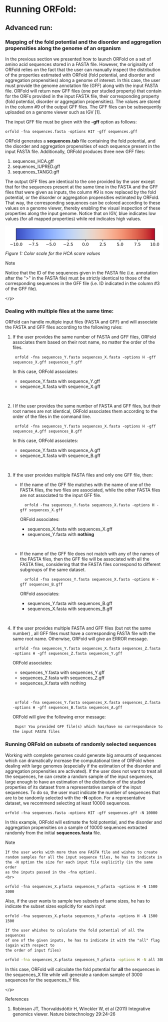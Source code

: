 # Running ORFold:

## Advanced run:

### Mapping of the fold potential and the disorder and aggregation propensities along the genome of an organism

In the previous section we presented how to launch ORFold on a set
of amino acid sequences stored in a FASTA file. However, 
the originality of ORFold relies on the fact that the user can manually 
inspect the distribution of the properties estimated with ORFold (fold potential,
and disorder and aggregation propensities) along a genome of interest. 
In this case, the user must provide the genome annotation file (GFF) along with 
the input FASTA file. ORFold will return new GFF files (one per studied property)
that contain for the ORFs provided in the input FASTA file, their corresponding 
property (fold potential, disorder or aggregation propensities). The 
values are stored in the column #9 of the output GFF files. The GFF files can be subsequently
uploaded on a genome viewer such as IGV [1].

The input GFF file must be given with the **-gff** option as follows:

```{}
orfold -fna sequences.fasta -options HIT -gff sequences.gff 
```

ORFold generates a **sequences.tab** file containing the fold potential, and the 
disorder and aggregation propensities of each sequence present in the input FASTA file.
Additionally, ORFold produces three new GFF files:

 1. sequences_HCA.gff
 2. sequences_IUPRED.gff
 3. sequences_TANGO.gff

The output GFF files are identical to the one provided by the user except that for the sequences present
at the same time in the FASTA and the GFF files that were given as inputs, the column #9
is now replaced by the fold potential, or the disorder or aggregation propensities estimated by ORFold.
That way, the corresponding sequences can be colored according to these values on
a genome viewer, thereby enabling the visual inspection of these properties along
the input genome. Notice that on IGV, blue indicates low values (for all mapped properties) 
while red indicates high values. 

 ![HCA Scale](./img/mapping/Scale.png)<br>
<em>Figure 1: Color scale for the HCA score values 
</em>

<div class="admonition note">
    <p class="first admonition-title">
        Note
    </p>
    <p class="last">

Notice that the ID 
of the sequences given in the FASTA file (i.e. annotation after the ">" in 
the FASTA file) must be strictly identical to those of the corresponding sequences 
in the GFF file (i.e. ID indicated in the column #3 of the GFF file).  
         
    </p>
</div>

### Dealing with multiple files at the same time:

ORFold can handle multiple input files (FASTA and GFF) and will associate 
the FASTA and GFF files according to the following rules:

1. If the user provides the same number of FASTA and GFF files, ORFold associates them 
   based on their root name, no matter the order of the files.

		orfold -fna sequences_Y.fasta sequences_X.fasta -options H -gff sequences_X.gff sequences_Y.gff
	
	In this case, ORFold associates:

	* sequence_Y.fasta with sequence_Y.gff
	* sequence_X.fasta with sequence_X.gff 
	
	&nbsp;
	

2. I If the user provides the same number of FASTA and GFF files,
   but their root names are not identical, ORFold associates them 
   according to the order of the files in the command line.

		orfold -fna sequences_Y.fasta sequences_X.fasta -options H -gff sequences_A.gff sequences_B.gff

	In this case, ORFold associates:

	* sequence_Y.fasta with sequence_A.gff
	* sequence_X.fasta with sequence_B.gff

	&nbsp;

3. If the user provides multiple FASTA files and only one GFF file, then:

	* If the name of the GFF file matches with the name of one of the FASTA files,
	  the two files are associated, while the other FASTA files are not associated
	  to the input GFF file.
		
			orfold -fna sequences_Y.fasta sequences_X.fasta -options H -gff sequences_X.gff

		ORFold associates:
	
		* sequences_X.fasta with sequences_X.gff
		* sequences_Y.fasta with **nothing**
		
		&nbsp;

	* If the name of the GFF file does not match with any of the names of 
	  the FASTA files, then the GFF file will be associated with all the FASTA
	  files, considering that the FASTA files correspond to different 
	  subgroups of the same dataset.
			
			orfold -fna sequences_Y.fasta sequences_X.fasta -options H -gff sequences_B.gff

		ORFold associates:

		* sequences_Y.fasta with sequences_B.gff
		* sequences_X.fasta with sequences_B.gff
		
		&nbsp;

4. If the user provides multiple FASTA and GFF files (but not the same number)
   , all GFF files must have a corresponding FASTA file with the same root name. 
   Otherwise, ORFold will give an ERROR message. 

		orfold -fna sequences_Y.fasta sequences_X.fasta sequences_Z.fasta -options H -gff sequences_Z.fasta sequences_Y.gff

	ORFold associates:

	* sequences_Y.fasta with sequences_Y.gff
	* sequences_Z.fasta with sequences_Z.gff
	* sequences_X.fasta with nothing
	
	&nbsp;

		orfold -fna sequences_Y.fasta sequences_X.fasta sequences_Z.fasta -options H -gff sequences_B.fasta sequences_A.gff

	ORFold will give the following error message:
		
		Oups! You provided GFF file(s) which has/have no correspondance to the input FASTA files

###  Running ORFold on subsets of randomly selected sequences 
Working with complete genomes could generate big amounts of sequences 
which can dramatically increase the computational time of ORFold when dealing with
large genomes (especially if the estimation of the disorder and aggregation propensities are
activated). If the user does not want to treat all 
the sequences, he can create a random sample of the input sequences, large enough
 to have an estimation of the distribution of the studied properties of its 
dataset from a representative sample of the input sequences. To do so, 
the user must indicate the number of sequences that are to be randomly selected
with the **-N** option. For a representative dataset, we recommend selecting at least
10000 sequences.

	orfold -fna sequences.fasta -options HIT -gff sequences.gff -N 10000

In this example, ORFold will estimate the fold potential, and the disorder and 
aggregation propensities on a sample of 10000 sequences extracted randomly 
from the initial **sequences.fasta** file.    

<div class="admonition note">
    <p class="first admonition-title">
        Note
    </p>
    <p class="last">
	
	If the user works with more than one FASTA file and wishes to create 
	random samples for all the input sequence files, he has to indicate in 
	the -N option the size for each input file explicitly (in the same order 
	as the inputs passed in the -fna option).
	<br>
```{}
orfold -fna sequences_X.pfasta sequences_Y.pfasta -options H -N 1500 3000
```	
Also, if the user wants to sample two subsets of same sizes, he has to indicate the subset sizes explicitly for each input
```{}
orfold -fna sequences_X.pfasta sequences_Y.pfasta -options H -N 1500 1500
```
	If the user whishes to calculate the fold potential of all the sequences 
	of one of the given inputs, he has to indicate it with the "all" flag (again with respect to
    the order of input files)
```bash
orfold -fna sequences_X.pfasta sequences_Y.pfasta -options H -N all 3000
```
In this case, ORFold will calculate the fold potential for <b>all</b> the sequences 
in the sequences_X file while will generate a random sample of 3000 sequences for the 
sequences_Y file.   
	
    </p>
</div>

References

1. Robinson JT, Thorvaldsdóttir H, Winckler W, et al (2011)
   Integrative genomics viewer. Nature biotechnology 29:24–26